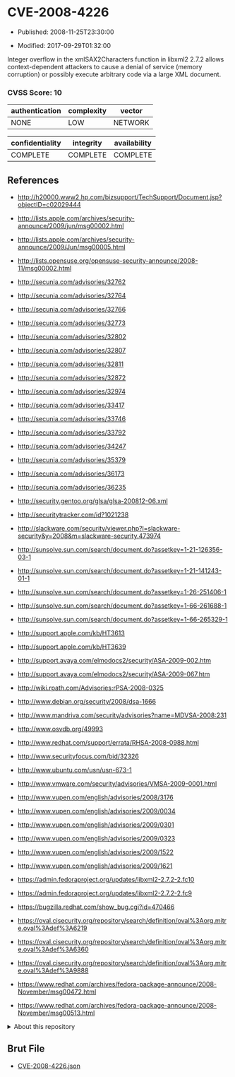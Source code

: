 # CVE-2008-4226

- Published: 2008-11-25T23:30:00

- Modified: 2017-09-29T01:32:00

Integer overflow in the xmlSAX2Characters function in libxml2 2.7.2 allows context-dependent attackers to cause a denial of service (memory corruption) or possibly execute arbitrary code via a large XML document.

### CVSS Score: **10**

| authentication | complexity | vector |
| --- | --- | --- |
| NONE | LOW | NETWORK |

| confidentiality | integrity | availability |
| --- | --- | --- |
| COMPLETE | COMPLETE | COMPLETE |

## References

* http://h20000.www2.hp.com/bizsupport/TechSupport/Document.jsp?objectID=c02029444

* http://lists.apple.com/archives/security-announce/2009/jun/msg00002.html

* http://lists.apple.com/archives/security-announce/2009/Jun/msg00005.html

* http://lists.opensuse.org/opensuse-security-announce/2008-11/msg00002.html

* http://secunia.com/advisories/32762

* http://secunia.com/advisories/32764

* http://secunia.com/advisories/32766

* http://secunia.com/advisories/32773

* http://secunia.com/advisories/32802

* http://secunia.com/advisories/32807

* http://secunia.com/advisories/32811

* http://secunia.com/advisories/32872

* http://secunia.com/advisories/32974

* http://secunia.com/advisories/33417

* http://secunia.com/advisories/33746

* http://secunia.com/advisories/33792

* http://secunia.com/advisories/34247

* http://secunia.com/advisories/35379

* http://secunia.com/advisories/36173

* http://secunia.com/advisories/36235

* http://security.gentoo.org/glsa/glsa-200812-06.xml

* http://securitytracker.com/id?1021238

* http://slackware.com/security/viewer.php?l=slackware-security&y=2008&m=slackware-security.473974

* http://sunsolve.sun.com/search/document.do?assetkey=1-21-126356-03-1

* http://sunsolve.sun.com/search/document.do?assetkey=1-21-141243-01-1

* http://sunsolve.sun.com/search/document.do?assetkey=1-26-251406-1

* http://sunsolve.sun.com/search/document.do?assetkey=1-66-261688-1

* http://sunsolve.sun.com/search/document.do?assetkey=1-66-265329-1

* http://support.apple.com/kb/HT3613

* http://support.apple.com/kb/HT3639

* http://support.avaya.com/elmodocs2/security/ASA-2009-002.htm

* http://support.avaya.com/elmodocs2/security/ASA-2009-067.htm

* http://wiki.rpath.com/Advisories:rPSA-2008-0325

* http://www.debian.org/security/2008/dsa-1666

* http://www.mandriva.com/security/advisories?name=MDVSA-2008:231

* http://www.osvdb.org/49993

* http://www.redhat.com/support/errata/RHSA-2008-0988.html

* http://www.securityfocus.com/bid/32326

* http://www.ubuntu.com/usn/usn-673-1

* http://www.vmware.com/security/advisories/VMSA-2009-0001.html

* http://www.vupen.com/english/advisories/2008/3176

* http://www.vupen.com/english/advisories/2009/0034

* http://www.vupen.com/english/advisories/2009/0301

* http://www.vupen.com/english/advisories/2009/0323

* http://www.vupen.com/english/advisories/2009/1522

* http://www.vupen.com/english/advisories/2009/1621

* https://admin.fedoraproject.org/updates/libxml2-2.7.2-2.fc10

* https://admin.fedoraproject.org/updates/libxml2-2.7.2-2.fc9

* https://bugzilla.redhat.com/show_bug.cgi?id=470466

* https://oval.cisecurity.org/repository/search/definition/oval%3Aorg.mitre.oval%3Adef%3A6219

* https://oval.cisecurity.org/repository/search/definition/oval%3Aorg.mitre.oval%3Adef%3A6360

* https://oval.cisecurity.org/repository/search/definition/oval%3Aorg.mitre.oval%3Adef%3A9888

* https://www.redhat.com/archives/fedora-package-announce/2008-November/msg00472.html

* https://www.redhat.com/archives/fedora-package-announce/2008-November/msg00513.html

<details>
<summary>About this repository</summary> 

  This repository is part of the project [Live Hack CVE](https://github.com/Live-Hack-CVE). Main website can be found [www.live-hack.org](https://www.live-hack.org) 
  
  Made by [Sn0wAlice](https://github.com/Sn0wAlice) for the people that care about security and need to have a feed of the latest CVEs. Hope you enjoy it, don't forget to star the repo and follow me on [Twitter](https://twitter.com/Sn0wAlice) and [Github](https://github.com/Sn0wAlice). And that is my [personnal website](https://www.alice-snow.me/)

  - [Home Page](https://github.com/Live-Hack-CVE)
  - [Framework](https://github.com/Live-Hack-CVE/cve-framework)
  - [CVE database](https://github.com/Live-Hack-CVE/full_database)
  - [Changelog](https://github.com/Live-Hack-CVE/Changelog)
</details>

## Brut File

* [CVE-2008-4226.json](https://raw.githubusercontent.com/Live-Hack-CVE/full_database/main/cves/2008/CVE-2008-4226.json)

